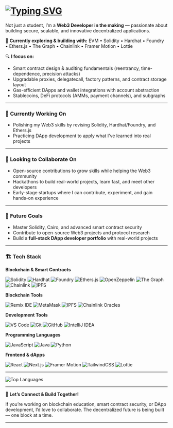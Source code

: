 
# [![Typing SVG](https://readme-typing-svg.demolab.com?font=Fira+Code&pause=1000&width=435&lines=Hi+there+%F0%9F%91%8B%2C+I%E2%80%99m+Arif)](https://git.io/typing-svg)

Not just a student, I’m a **Web3 Developer in the making** — passionate about building secure, scalable, and innovative decentralized applications.

🚀 **Currently exploring & building with:**
EVM • Solidity • Hardhat • Foundry • Ethers.js • The Graph • Chainlink • Framer Motion • Lottie

🔍 **I focus on:**

* Smart contract design & auditing fundamentals (reentrancy, time-dependence, precision attacks)
* Upgradable proxies, delegatecall, factory patterns, and contract storage layout
* Gas-efficient DApps and wallet integrations with account abstraction
* Stablecoins, DeFi protocols (AMMs, payment channels), and subgraphs

---

### 🔭 Currently Working On
 * Polishing my Web3 skills by revising Solidity, Hardhat/Foundry, and Ethers.js
 * Practicing DApp development to apply what I’ve learned into real projects


---

### 🤝 Looking to Collaborate On

* Open-source contributions to grow skills while helping the Web3 community
* Hackathons to build real-world projects, learn fast, and meet other developers
* Early-stage startups where I can contribute, experiment, and gain hands-on experience

---


### 📌 Future Goals

* Master Solidity, Cairo, and advanced smart contract security
* Contribute to open-source Web3 projects and protocol research
* Build a **full-stack DApp developer portfolio** with real-world projects

---

### 🏗️ Tech Stack  

**Blockchain & Smart Contracts**  

![Solidity](https://img.shields.io/badge/Solidity-363636?style=for-the-badge&logo=solidity) ![Hardhat](https://img.shields.io/badge/Hardhat-FCC624?style=for-the-badge&logo=ethereum) ![Foundry](https://img.shields.io/badge/Foundry-black?style=for-the-badge) ![Ethers.js](https://img.shields.io/badge/Ethers.js-3C3C3D?style=for-the-badge&logo=javascript) ![OpenZeppelin](https://img.shields.io/badge/OpenZeppelin-4E5EE4?style=for-the-badge) ![The Graph](https://img.shields.io/badge/TheGraph-2C2CFF?style=for-the-badge&logo=thegraph) ![Chainlink](https://img.shields.io/badge/Chainlink-375BD2?style=for-the-badge&logo=chainlink) ![IPFS](https://img.shields.io/badge/IPFS-65C2CB?style=for-the-badge&logo=ipfs)

**Blockchain Tools**  

![Remix IDE](https://img.shields.io/badge/Remix-FF2D20?style=for-the-badge&logo=ethereum) ![MetaMask](https://img.shields.io/badge/MetaMask-FF8C00?style=for-the-badge&logo=metamask) ![IPFS](https://img.shields.io/badge/IPFS-65C2CB?style=for-the-badge&logo=ipfs) ![Chainlink Oracles](https://img.shields.io/badge/Chainlink-375BD2?style=for-the-badge&logo=chainlink)

**Development Tools**  

![VS Code](https://img.shields.io/badge/VS%20Code-007ACC?style=for-the-badge&logo=visual-studio-code&logoColor=white) ![Git](https://img.shields.io/badge/Git-F05032?style=for-the-badge&logo=git&logoColor=white) ![GitHub](https://img.shields.io/badge/GitHub-181717?style=for-the-badge&logo=github&logoColor=white) ![IntelliJ IDEA](https://img.shields.io/badge/IntelliJ-000000?style=for-the-badge&logo=intellij-idea&logoColor=white)

**Programming Languages**  

![JavaScript](https://img.shields.io/badge/JavaScript-F7E017?style=for-the-badge&logo=javascript&logoColor=black) ![Java](https://img.shields.io/badge/Java-ED8B00?style=for-the-badge&logo=java&logoColor=white) ![Python](https://img.shields.io/badge/Python-3776AB?style=for-the-badge&logo=python&logoColor=white)

**Frontend & dApps**  

![React](https://img.shields.io/badge/React-61DAFB?style=for-the-badge&logo=react&logoColor=black) ![Next.js](https://img.shields.io/badge/Next.js-000000?style=for-the-badge&logo=nextdotjs&logoColor=white) ![Framer Motion](https://img.shields.io/badge/Framer-FF0050?style=for-the-badge&logo=framer) ![TailwindCSS](https://img.shields.io/badge/TailwindCSS-38B2AC?style=for-the-badge&logo=tailwind-css&logoColor=white) ![Lottie](https://img.shields.io/badge/Lottie-00B4AB?style=for-the-badge)



---




![Top Languages](https://github-readme-stats.vercel.app/api/top-langs/?username=RogerZoe&layout=compact&theme=radical)


---

🚀 **Let’s Connect & Build Together!**

If you’re working on blockchain education, smart contract security, or DApp development, I’d love to collaborate. The decentralized future is being built — one block at a time.

---

 



